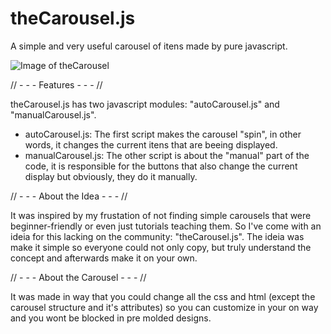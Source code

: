 # theCarousel.js
A simple and very useful carousel of itens made by pure javascript.

![Image of theCarousel](https://github.com/cassianoedson/theCarousel.js/blob/main/img-carousel.PNG)

// - - - Features - - - //

theCarousel.js has two javascript modules: "autoCarousel.js" and "manualCarousel.js". 
- autoCarousel.js:
The first script makes the carousel "spin", in other words, it changes the current itens that are beeing displayed. 
- manualCarousel.js:
The other script is about the "manual" part of the code, it is responsible for the buttons that also change the current display but obviously, they do it manually.


// - - - About the Idea - - - //

It was inspired by my frustation of not finding simple carousels that were beginner-friendly or even just tutorials teaching them. So I've come with an ideia for this lacking on the community: "theCarousel.js".
The ideia was make it simple so everyone could not only copy, but truly understand the concept and afterwards make it on your own.


// - - - About the Carousel - - - //

It was made in way that you could change all the css and html (except the carousel structure and it's attributes) so you can customize in your on way and you wont be blocked in pre molded designs.
